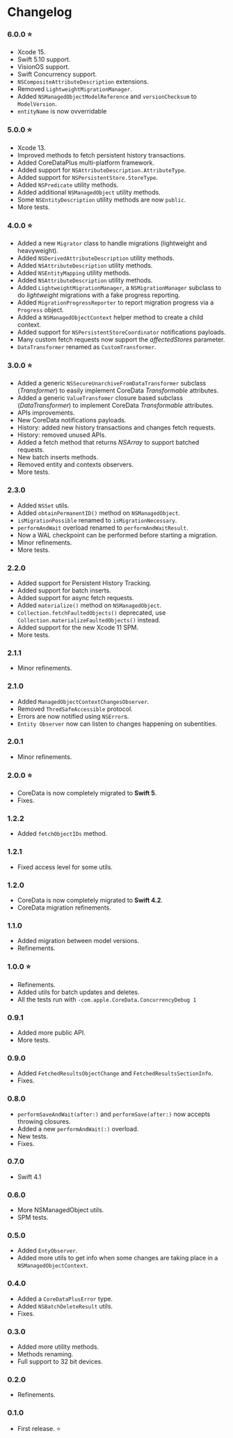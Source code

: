 # Changelog

### 6.0.0 ⭐

- Xcode 15.
- Swift 5.10 support.
- VisionOS support.
- Swift Concurrency support.
- `NSCompositeAttributeDescription` extensions.
- Removed `LightweightMigrationManager`.
- Added `NSManagedObjectModelReference` and `versionChecksum` to `ModelVersion`.
- `entityName` is now ovverridable

### 5.0.0 ⭐

- Xcode 13.
- Improved methods to fetch persistent history transactions.
- Added CoreDataPlus multi-platform framework.
- Added support for `NSAttributeDescription.AttributeType`.
- Added support for `NSPersistentStore.StoreType`.
- Added `NSPredicate` utility methods.
- Added additional `NSManagedObject` utility methods.
- Some `NSEntityDescription` utility methods are now `public`.
- More tests.

### 4.0.0 ⭐

- Added a new `Migrator` class to handle migrations (lightweight and heavyweight).
- Added `NSDerivedAttributeDescription` utility methods.
- Added `NSAttributeDescription` utility methods.
- Added `NSEntityMapping` utility methods.
- Added `NSAttributeDescription` utility methods.
- Added `LightweightMigrationManager`, a `NSMigrationManager` subclass to do *lightweight* migrations with a fake progress reporting.
- Added `MigrationProgressReporter` to report migration progress via a `Progress` object.
- Added a `NSManagedObjectContext` helper method to create a child context.
- Added support for `NSPersistentStoreCoordinator` notifications payloads.
- Many custom fetch requests now support the *affectedStores* parameter.
- `DataTransformer` renamed as `CustomTransformer`.

### 3.0.0 ⭐

- Added a generic `NSSecureUnarchiveFromDataTransformer` subclass (*Transformer*) to easily implement CoreData *Transformable* attributes.
- Added a generic `ValueTransfomer` closure based subclass (*DataTransformer*) to implement CoreData *Transformable* attributes.
- APIs improvements.
- New CoreData notifications payloads.
- History: added new history transactions and changes fetch requests.
- History: removed unused APIs.
- Added a fetch method that returns *NSArray* to support batched requests.
- New batch inserts methods.
- Removed entity and contexts observers.
- More tests.

### 2.3.0

- Added `NSSet` utils.
- Added `obtainPermanentID()` method on `NSManagedObject`.
- `isMigrationPossible` renamed to `isMigrationNecessary`.
- `performAndWait` overload renamed to `performAndWaitResult`.
- Now a WAL checkpoint can be performed before starting a migration.
- Minor refinements.
- More tests.

### 2.2.0

- Added support for Persistent History Tracking.
- Added support for batch inserts.
- Added support for async fetch requests.
- Added `materialize()` method on `NSManagedObject`.
- `Collection.fetchFaultedObjects()` deprecated, use `Collection.materializeFaultedObjects()` instead.
- Added support for the new Xcode 11 SPM.
- More tests.

### 2.1.1

- Minor refinements.

### 2.1.0

- Added `ManagedObjectContextChangesObserver`.
- Removed `ThredSafeAccessible` protocol.
- Errors are now notified using `NSError`s.
- `Entity Observer` now can listen to changes happening on subentities. 

### 2.0.1

- Minor refinements.

### 2.0.0 ⭐

- CoreData is now completely migrated to **Swift 5**.
- Fixes.

### 1.2.2

- Added `fetchObjectIDs` method.

### 1.2.1

- Fixed access level for some utils.

### 1.2.0

- CoreData is now completely migrated to **Swift 4.2**.
- CoreData migration refinements.

### 1.1.0

- Added migration between model versions.
- Refinements.

### 1.0.0 ⭐

- Refinements.
- Added utils for batch updates and deletes.
- All the tests run with  `-com.apple.CoreData.ConcurrencyDebug 1`

### 0.9.1

- Added more public API.
- More tests.

### 0.9.0

- Added `FetchedResultsObjectChange` and  `FetchedResultsSectionInfo`.
- Fixes.

### 0.8.0

- `performSaveAndWait(after:)` and `performSave(after:)` now accepts throwing closures.
- Added a new `performAndWait(:)` overload.
- New tests.
- Fixes.

### 0.7.0

- Swift 4.1

### 0.6.0

- More NSManagedObject utils.
- SPM tests.

### 0.5.0

- Added `EntyObserver`.
- Added more utils to get info when some changes are taking place in a `NSManagedObjectContext`.

### 0.4.0

- Added a `CoreDataPlusError` type.
- Added `NSBatchDeleteResult` utils.
- Fixes.

### 0.3.0

- Added more utility methods.
- Methods renaming.
- Full support to 32 bit devices.

### 0.2.0

- Refinements.

### 0.1.0

- First release. ⭐
